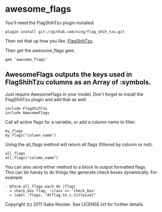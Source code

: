 # awesome_flags

You'll need the FlagShihTzu plugin installed.

    plugin install git://github.com/xing/flag_shih_tzu.git
    
Then set that up how you like. [FlagShihTzu](http://github.com/xing/flag_shih_tzu.git "FlagShihTzu repo")

Then get the awesome_flags gem.
  
    gem 'awesome_flags'

## AwesomeFlags outputs the keys used in FlagShihTzu columns as an Array of :symbols.

Just require AwesomeFlags in your model. Don't forget to install the FlagShihTzu plugin and add that as well.

    include FlagShihTzu
    include AwesomeFlags

Call all active flags for a variable, or add a column name to filter.
    
    my_flags    
    my_flags("column_name")

Using the all_flags method will return all flags (filtered by column or not).

    all_flags
    all_flags("column_name")

You can also send either method to a block to output formatted flags.   
This can be handy to do things like generate check boxes dynamically. For example

    - @form.all_flags.each do |flag|
      = check_box flag, :class => 'check_box'
      = label :flags, "#{flag.to_s.titleize}"


Copyright (c) 2011 Gabe Kessler. See LICENSE.txt for
further details.

